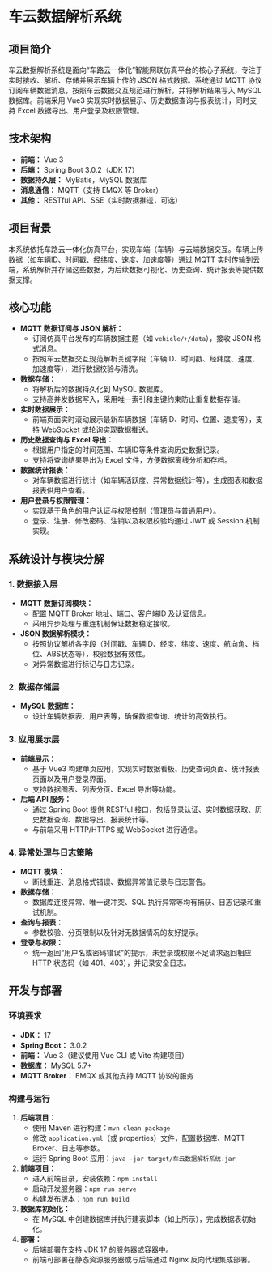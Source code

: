 # 车云数据解析系统

## 项目简介

车云数据解析系统是面向“车路云一体化”智能网联仿真平台的核心子系统，专注于实时接收、解析、存储并展示车辆上传的 JSON 格式数据。系统通过 MQTT 协议订阅车辆数据消息，按照车云数据交互规范进行解析，并将解析结果写入 MySQL 数据库。前端采用 Vue3 实现实时数据展示、历史数据查询与报表统计，同时支持 Excel 数据导出、用户登录及权限管理。

## 技术架构

- **前端：** Vue 3
- **后端：** Spring Boot 3.0.2（JDK 17）
- **数据持久层：** MyBatis，MySQL 数据库
- **消息通信：** MQTT（支持 EMQX 等 Broker）
- **其他：** RESTful API、SSE（实时数据推送，可选）

## 项目背景

本系统依托车路云一体化仿真平台，实现车端（车辆）与云端数据交互。车辆上传数据（如车辆ID、时间戳、经纬度、速度、加速度等）通过 MQTT 实时传输到云端，系统解析并存储这些数据，为后续数据可视化、历史查询、统计报表等提供数据支撑。

## 核心功能

- **MQTT 数据订阅与 JSON 解析：**
  - 订阅仿真平台发布的车辆数据主题（如 `vehicle/+/data`），接收 JSON 格式消息。
  - 按照车云数据交互规范解析关键字段（车辆ID、时间戳、经纬度、速度、加速度等），进行数据校验与清洗。
- **数据存储：**
  - 将解析后的数据持久化到 MySQL 数据库。
  - 支持高并发数据写入，采用唯一索引和主键约束防止重复数据存储。
- **实时数据展示：**
  - 前端页面实时滚动展示最新车辆数据（车辆ID、时间、位置、速度等），支持 WebSocket 或轮询实现数据推送。
- **历史数据查询与 Excel 导出：**
  - 根据用户指定的时间范围、车辆ID等条件查询历史数据记录。
  - 支持将查询结果导出为 Excel 文件，方便数据离线分析和存档。
- **数据统计报表：**
  - 对车辆数据进行统计（如车辆活跃度、异常数据统计等），生成图表和数据报表供用户查看。
- **用户登录与权限管理：**
  - 实现基于角色的用户认证与权限控制（管理员与普通用户）。
  - 登录、注册、修改密码、注销以及权限校验均通过 JWT 或 Session 机制实现。

## 系统设计与模块分解

### 1. 数据接入层

- **MQTT 数据订阅模块：**
  - 配置 MQTT Broker 地址、端口、客户端ID 及认证信息。
  - 采用异步处理与重连机制保证数据稳定接收。
- **JSON 数据解析模块：**
  - 按照协议解析各字段（时间戳、车辆ID、经度、纬度、速度、航向角、档位、ABS状态等），校验数据有效性。
  - 对异常数据进行标记与日志记录。

### 2. 数据存储层

- **MySQL 数据库：**
  - 设计车辆数据表、用户表等，确保数据查询、统计的高效执行。

### 3. 应用展示层

- **前端展示：**
  - 基于 Vue3 构建单页应用，实现实时数据看板、历史查询页面、统计报表页面以及用户登录界面。
  - 支持数据图表、列表分页、Excel 导出等功能。
- **后端 API 服务：**
  - 通过 Spring Boot 提供 RESTful 接口，包括登录认证、实时数据获取、历史数据查询、数据导出、报表统计等。
  - 与前端采用 HTTP/HTTPS 或 WebSocket 进行通信。

### 4. 异常处理与日志策略

- **MQTT 模块：**
  - 断线重连、消息格式错误、数据异常值记录与日志警告。
- **数据存储：**
  - 数据库连接异常、唯一键冲突、SQL 执行异常等均有捕获、日志记录和重试机制。
- **查询与报表：**
  - 参数校验、分页限制以及针对无数据情况的友好提示。
- **登录与权限：**
  - 统一返回“用户名或密码错误”的提示，未登录或权限不足请求返回相应 HTTP 状态码（如 401、403），并记录安全日志。

## 开发与部署

### 环境要求

- **JDK：** 17
- **Spring Boot：** 3.0.2
- **前端：** Vue 3（建议使用 Vue CLI 或 Vite 构建项目）
- **数据库：** MySQL 5.7+
- **MQTT Broker：** EMQX 或其他支持 MQTT 协议的服务

### 构建与运行

1. **后端项目：**
   - 使用 Maven 进行构建：`mvn clean package`
   - 修改 `application.yml`（或 properties）文件，配置数据库、MQTT Broker、日志等参数。
   - 运行 Spring Boot 应用：`java -jar target/车云数据解析系统.jar`
2. **前端项目：**
   - 进入前端目录，安装依赖：`npm install`
   - 启动开发服务器：`npm run serve`
   - 构建发布版本：`npm run build`
3. **数据库初始化：**
   - 在 MySQL 中创建数据库并执行建表脚本（如上所示），完成数据表初始化。
4. **部署：**
   - 后端部署在支持 JDK 17 的服务器或容器中。
   - 前端可部署在静态资源服务器或与后端通过 Nginx 反向代理集成部署。
